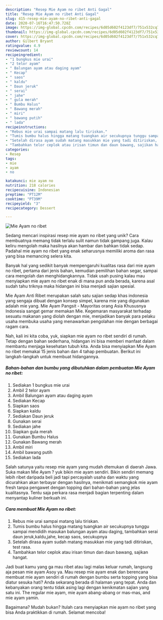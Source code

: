 ```yaml
---
description: "Resep Mie Ayam no ribet Anti Gagal"
title: "Resep Mie Ayam no ribet Anti Gagal"
slug: 415-resep-mie-ayam-no-ribet-anti-gagal
date: 2020-07-16T16:47:50.728Z
image: https://img-global.cpcdn.com/recipes/6d05d602f4123df7/751x532cq70/mie-ayam-no-ribet-foto-resep-utama.jpg
thumbnail: https://img-global.cpcdn.com/recipes/6d05d602f4123df7/751x532cq70/mie-ayam-no-ribet-foto-resep-utama.jpg
cover: https://img-global.cpcdn.com/recipes/6d05d602f4123df7/751x532cq70/mie-ayam-no-ribet-foto-resep-utama.jpg
author: Gilbert Bryant
ratingvalue: 4.9
reviewcount: 14
recipeingredient:
- "1 bungkus mie urai"
- "2 telor ayam"
- " Balungan ayam atau daging ayam"
- " Kecap"
- " saos"
- " kaldu"
- " Daun jeruk"
- " serai"
- " jahe"
- " gula merah"
- " Bumbu Halus"
- " Bawang merah"
- " miri"
- " bawang putih"
- " lada"
recipeinstructions:
- "Rebus mie urai sampai matang lalu tiriskan."
- "Tumis bumbu halus hingga matang tuangkan air secukupnya tunggu sampai mendidih masukan balungan ayam atau daging, tambahkan serai daun jeruk,kaldu,jahe, kecap saos, secukupnya"
- "Setelah dirasa ayam sudah matang masukkan mie yang tadi ditiriskan, test rasa."
- "Tambahkan telor ceplok atau irisan timun dan daun bawang, sajikan hangat."
categories:
- Resep
tags:
- mie
- ayam
- no

katakunci: mie ayam no 
nutrition: 218 calories
recipecuisine: Indonesian
preptime: "PT12M"
cooktime: "PT39M"
recipeyield: "3"
recipecategory: Dessert

---
```



![Mie Ayam no ribet](https://img-global.cpcdn.com/recipes/6d05d602f4123df7/751x532cq70/mie-ayam-no-ribet-foto-resep-utama.jpg)

Sedang mencari inspirasi resep mie ayam no ribet yang unik? Cara membuatnya memang tidak terlalu sulit namun tidak gampang juga. Kalau keliru mengolah maka hasilnya akan hambar dan bahkan tidak sedap. Padahal mie ayam no ribet yang enak seharusnya memiliki aroma dan rasa yang bisa memancing selera kita.

Banyak hal yang sedikit banyak mempengaruhi kualitas rasa dari mie ayam no ribet, pertama dari jenis bahan, kemudian pemilihan bahan segar, sampai cara mengolah dan menghidangkannya. Tidak usah pusing kalau mau menyiapkan mie ayam no ribet enak di mana pun anda berada, karena asal sudah tahu triknya maka hidangan ini bisa menjadi sajian spesial.

Mie Ayam Anti Ribet merupakan salah satu sajian sedap khas indonesia yang sengaja dibuat dengan konsep simpel, karena mie yang digunakan adalah mie yang. Mie Ayam Pangsit - Mayoritas orang Asia Khususnya Indonesia sangat gemar memakan Mie. Kegemaran masyarakat terhadap sesuatu makanan yang diolah dengan mie, menjadikan banyak para pelaku usaha membuka usaha yang menawarkan pengolahan mie dengan berbagai ragam cara.


Nah, kali ini kita coba, yuk, siapkan mie ayam no ribet sendiri di rumah. Tetap dengan bahan sederhana, hidangan ini bisa memberi manfaat dalam membantu menjaga kesehatan tubuh kita. Anda bisa menyiapkan Mie Ayam no ribet memakai 15 jenis bahan dan 4 tahap pembuatan. Berikut ini langkah-langkah untuk membuat hidangannya.

<!--inarticleads1-->

##### Bahan-bahan dan bumbu yang dibutuhkan dalam pembuatan Mie Ayam no ribet:

1. Sediakan 1 bungkus mie urai
1. Ambil 2 telor ayam
1. Ambil  Balungan ayam atau daging ayam
1. Sediakan  Kecap
1. Siapkan  saos
1. Siapkan  kaldu
1. Sediakan  Daun jeruk
1. Gunakan  serai
1. Sediakan  jahe
1. Siapkan  gula merah
1. Gunakan  Bumbu Halus
1. Gunakan  Bawang merah
1. Ambil  miri
1. Ambil  bawang putih
1. Sediakan  lada


Salah satunya yaitu resep mie ayam yang mudah dtemukan di daerah Jawa. Suka makan Mie Ayam ? yuk bikin mie ayam sendiri. Bikin sendiri memang lebih ribet daripada beli jadi tapi percayalah usaha dan waktu yang dicurahkan akan terbayar dengan hasilnya, menikmati semangkok mie ayam fresh tanpa pengawet dengan topping dari bahan-bahan yang jelas kualitasnya. Tentu saja perkara rasa menjadi bagian terpenting dalam menyantap kuliner berkuah ini. 

<!--inarticleads2-->

##### Cara membuat Mie Ayam no ribet:

1. Rebus mie urai sampai matang lalu tiriskan.
1. Tumis bumbu halus hingga matang tuangkan air secukupnya tunggu sampai mendidih masukan balungan ayam atau daging, tambahkan serai daun jeruk,kaldu,jahe, kecap saos, secukupnya
1. Setelah dirasa ayam sudah matang masukkan mie yang tadi ditiriskan, test rasa.
1. Tambahkan telor ceplok atau irisan timun dan daun bawang, sajikan hangat.


Jadi buat kamu yang ga mau ribet atau lagi malas keluar rumah, langsung aja pesan mie ayam Asoy ya. Mau resep mie ayam enak dan berencana membuat mie ayam sendiri di rumah dengan bumbu serta topping yang bisa diatur sesuka hati? Anda sekarang berada di halaman yang tepat. Anda dan kebanyakan orang tentu tidak asing lagi dengan kenikmatan sajian yang satu ini. The regular mie ayam, mie ayam abang-abang or mas-mas, and mie ayam yamin. 

Bagaimana? Mudah bukan? Itulah cara menyiapkan mie ayam no ribet yang bisa Anda praktikkan di rumah. Selamat mencoba!
